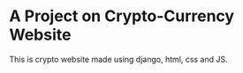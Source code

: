 # A Project on Crypto-Currency Website

This is crypto website made using django, html, css and JS.
